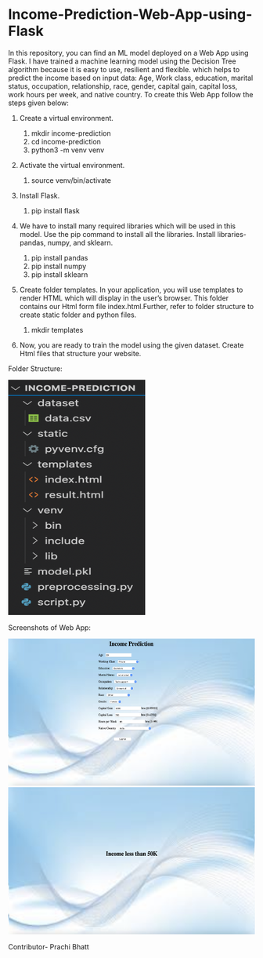 # Income-Prediction-Web-App-using-Flask

In this repository, you can find an ML model deployed on a Web App using Flask. I have trained a machine learning model using the Decision Tree algorithm because it is easy to use, resilient and flexible. which helps to predict the income based on input data:
Age, Work class, education, marital status, occupation, relationship, race, gender, capital gain, capital loss, work hours per week, and native country.
To create this Web App follow the steps given below:
 

1. Create a virtual environment.
    1. mkdir income-prediction
    2. cd income-prediction
    3. python3 -m venv venv

2. Activate the virtual environment.
    1. source venv/bin/activate
    
3. Install Flask.
    1. pip install flask
    
4. We have to install many required libraries which will be used in this model. Use the pip command to install all the libraries. Install libraries- pandas, numpy, and sklearn.
    1. pip install pandas
    2. pip install numpy
    3. pip install sklearn
    
5. Create folder templates. In your application, you will use templates to render HTML which will display in the user’s browser. This folder contains our Html form file index.html.Further, refer to folder structure to create static folder and python files.
    1. mkdir templates

6. Now, you are ready to train the model using the given dataset. Create Html files that structure your website.

Folder Structure:


<img src="images4readme/Folder Structure.png" width="280" height="480">






Screenshots of Web App:


<img src="images4readme/Web App img 1.png" width="600" height="300">





<img src="images4readme/Web App img2.png" width="600" height="300">




Contributor- Prachi Bhatt
